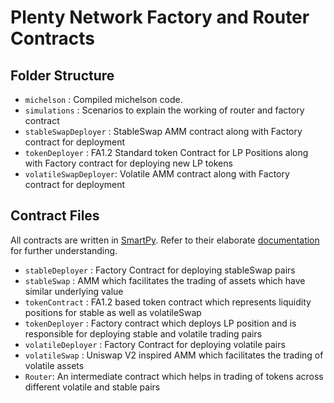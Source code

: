 # Plenty Network Factory and Router Contracts

## Folder Structure

- `michelson` : Compiled michelson code.
- `simulations` : Scenarios to explain the working of router and factory contract
- `stableSwapDeployer` : StableSwap AMM contract along with Factory contract for deployment
- `tokenDeployer` : FA1.2 Standard token Contract for LP Positions along with Factory contract for deploying new LP tokens
- `volatileSwapDeployer`: Volatile AMM contract along with Factory contract for deployment

## Contract Files

All contracts are written in [SmartPy](https://smartpy.io). Refer to their elaborate [documentation](https://smartpy.io/docs) for further understanding.

- `stableDeployer` : Factory Contract for deploying stableSwap pairs
- `stableSwap` : AMM which facilitates the trading of assets which have similar underlying value
- `tokenContract` : FA1.2 based token contract which represents liquidity positions for stable as well as volatileSwap
- `tokenDeployer` : Factory contract which deploys LP position and is responsible for deploying stable and volatile trading pairs
- `volatileDeployer` : Factory Contract for deploying volatile pairs
- `volatileSwap` : Uniswap V2 inspired AMM which facilitates the trading of volatile assets
- `Router`: An intermediate contract which helps in trading of tokens across different volatile and stable pairs
